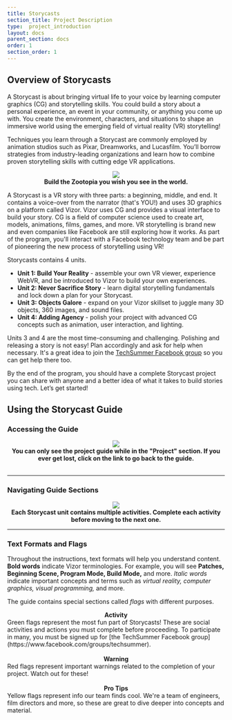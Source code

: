 ```yaml
---
title: Storycasts  
section_title: Project Description
type:  project_introduction
layout: docs
parent_section: docs
order: 1
section_order: 1
---
```


## Overview of Storycasts

A Storycast is about bringing virtual life to your voice by learning computer graphics (CG) and storytelling skills.  You could build a story about a personal experience, an event in your community, or anything you come up with.  You create the environment, characters, and situations to shape an immersive world using the emerging field of virtual reality (VR) storytelling! 

Techniques you learn through a Storycast are commonly employed by animation studios such as Pixar, Dreamworks, and Lucasfilm.  You’ll borrow strategies from industry-leading organizations and learn how to combine proven storytelling skills with cutting edge VR applications.  

<div style="text-align:center">
	<img src="/images/techsummer/Unit1/Docs/introduction/1_1.jpeg">
	<br>
	<strong>Build the Zootopia you wish you see in the world.</strong>
</div>


A Storycast is a VR story with three parts: a beginning, middle, and end. It contains a voice-over from the narrator (that's YOU!) and uses 3D graphics on a platform called Vizor.  Vizor uses CG and provides a visual interface to build your story. CG is a field of computer science used to create art, models, animations, films, games, and more.  VR storytelling is brand new and even companies like Facebook are still exploring how it works.  As part of the program, you'll interact with a Facebook technology team and be part of pioneering the new process of storytelling using VR!

Storycasts contains 4 units.
- <strong>Unit 1: Build Your Reality</strong> - assemble your own VR viewer, experience WebVR, and be introduced to Vizor to build your own experiences.  
- <strong>Unit 2: Never Sacrifice Story</strong> - learn digital storytelling fundamentals and lock down a plan for your Storycast.  
- <strong>Unit 3: Objects Galore</strong> - expand on your Vizor skillset to juggle many 3D objects, 360 images, and sound files.
- <strong>Unit 4: Adding Agency</strong> - polish your project with advanced CG concepts such as animation, user interaction, and lighting.  

Units 3 and 4 are the most time-consuming and challenging.  Polishing and releasing a story is not easy! Plan accordingly and ask for help when necessary.  It's a great idea to join the [TechSummer Facebook group](https://www.facebook.com/groups/techsummer/) so you can get help there too.

By the end of the program, you should have a complete Storycast project you can share with anyone and a better idea of what it takes to build stories using tech.  Let’s get started! 

## Using the Storycast Guide
### Accessing the Guide

<div style="text-align:center">
	<img src="/images/techsummer/Unit1/Docs/introduction/1-4.png">
	<br>
	<strong>You can only see the project guide while in the "Project" section. If you ever get lost, click on the link to go back to the guide. </strong>
</div>
<br>
<hr>

### Navigating Guide Sections

<div style="text-align:center">
	<img src="/images/techsummer/Unit1/Docs/introduction/1-2.png">
	<br>
	<strong>Each Storycast unit contains multiple activities. Complete each activity before moving to the next one.</strong>
</div>
<hr>

### Text Formats and Flags

Throughout the instructions, text formats will help you understand content. <strong>Bold words</strong> indicate Vizor terminologies. For example, you will see <strong>Patches, Beginning Scene, Program Mode, Build Mode,</strong> and more. <i>Italic words</i> indicate important concepts and terms such as <i>virtual reality, computer graphics, visual programming,</i> and more.

The guide contains special sections called <i>flags</i> with different purposes.

<div class="alert_green">
  <div style="text-align:center">
  	<strong>Activity</strong>
  </div> 
  Green flags represent the most fun part of Storycasts! These are social activities and actions you must complete before proceeding. To participate in many, you must be signed up for [the TechSummer Facebook group](https://www.facebook.com/groups/techsummer).
</div>
<br>
<div class="alert_red">
  <div style="text-align:center">
  	<strong>Warning</strong>
  </div> 
  Red flags represent important warnings related to the completion of your project. Watch out for these!
</div>
<br>
<div class="alert_yellow">
  <div style="text-align:center">
  	<strong>Pro Tips</strong>
  </div> 
  Yellow flags represent info our team finds cool. We're a team of engineers, film directors and more, so these are great to dive deeper into concepts and material.
</div>
<br>
